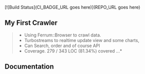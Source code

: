 [![Build Status](CI_BADGE_URL goes here)](REPO_URL goes here)

## My First Crawler

> * Using Ferrum::Browser to crawl data. 
> * Turbostreams to realtime update view and some charts, 
> * Can Search, order and of course API 
> * Coverage. 279 / 343 LOC (81.34%) covered ...*
## Documentation


